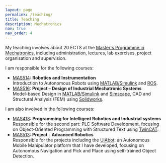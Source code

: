 ```yaml
---
layout: page
permalink: /teaching/
title: Teaching
description: Mechatronics
nav: true
nav_order: 4
---
```

My teaching involves about 20 ECTS at the <a href='https://www.uia.no/en/studieplaner/programme/MASTMEK'>Master's Programme in Mechatronics</a>, including administration, lectures, lab exercises, project organisation and supervision.

I am responsible for the following courses: 
<ul style="list-style-type: square;">
  <li><a href='https://www.uia.no/en/studieplaner/topic/MAS514-G'>MAS514</a>: <strong>Robotics and Instrumentation</strong></li>
    Introduction to Autonomous Robots using <a href='https://se.mathworks.com/products/simulink.html'>MATLAB/Simulink</a> and <a href='https://www.ros.org/'>ROS</a>.
  <li><a href='https://www.uia.no/en/studieplaner/topic/MAS516-G'>MAS516</a>: <strong>Project – Design of Industrial Mechatronic Systems</strong></li>
    Model-based Design in <a href='https://se.mathworks.com/products/simulink.html'>MATLAB/Simulink</a> and <a href='https://se.mathworks.com/products/simscape.html'>Simscape</a>, CAD and Structural Analysis (FEM) using <a href='https://www.solidworks.com/'>Solidworks</a>.
</ul>

I am also involved in the following courses:
<ul style="list-style-type: square;">
  <li><a href='https://www.uia.no/en/studieplaner/topic/MAS418-G'>MAS418</a>: <strong>Programming for Intelligent Robotics and Industrial systems</strong></li>
    Responsible  for the second part: PLC Software Development, focusing on Object-Oriented Programming with Structured Text using <a href='https://www.beckhoff.com/en-en/products/automation/twincat/'>TwinCAT</a>.
  <li><a href='https://www.uia.no/en/studieplaner/topic/MAS513-G'>MAS513</a>: <strong>Project - Advanced Robotics</strong></li>
    Responsible for the projects including the <a href='https://www.beckhoff.com/en-en/products/automation/twincat/'>UiAbot</a>: an Autonomous Mobile Manipulator platform that I have developed, focusing on Autonomous Navigation and Pick and Place using self-trained Object Detection.
</ul>

